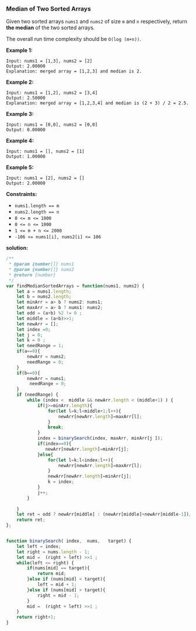 ### Median of Two Sorted Arrays

Given two sorted arrays `nums1` and `nums2` of size `m` and `n` respectively, return **the median** of the two sorted arrays.

The overall run time complexity should be `O(log (m+n))`.

 

**Example 1:**

```
Input: nums1 = [1,3], nums2 = [2]
Output: 2.00000
Explanation: merged array = [1,2,3] and median is 2.
```

**Example 2:**

```
Input: nums1 = [1,2], nums2 = [3,4]
Output: 2.50000
Explanation: merged array = [1,2,3,4] and median is (2 + 3) / 2 = 2.5.
```

**Example 3:**

```
Input: nums1 = [0,0], nums2 = [0,0]
Output: 0.00000
```

**Example 4:**

```
Input: nums1 = [], nums2 = [1]
Output: 1.00000
```

**Example 5:**

```
Input: nums1 = [2], nums2 = []
Output: 2.00000
```

 

**Constraints:**

- `nums1.length == m`
- `nums2.length == n`
- `0 <= m <= 1000`
- `0 <= n <= 1000`
- `1 <= m + n <= 2000`
- `-106 <= nums1[i], nums2[i] <= 106`

**solution:**

```javascript
/**
 * @param {number[]} nums1
 * @param {number[]} nums2
 * @return {number}
 */
var findMedianSortedArrays = function(nums1, nums2) {
    let a = nums1.length;
    let b = nums2.length;
    let minArr = a> b ? nums2: nums1;
    let maxArr = a> b ? nums1: nums2;
    let odd = (a+b) %2 != 0 ;
    let middle = (a+b)>>1;
    let newArr = [];
    let index =0;
    let j = 0;
    let k = 0 ;
    let needRange = 1;
    if(a==0){
		newArr = nums2;
        needRange = 0;
	}
	if(b==0){
		newArr = nums1;
         needRange = 0;
	}
    if (needRange) {
        while (index <  middle && newArr.length < (middle+1) ) {
            if(j>=minArr.length){
                for(let l=k;l<middle+1;l++){
                    newArr[newArr.length]=maxArr[l];
                }
                break;
            }
            index = binarySearch(index, maxArr, minArr[j ]);
            if(index==0){
               newArr[newArr.length]=minArr[j];
            }else{
                for(let l=k;l<index;l++){
                    newArr[newArr.length]=maxArr[l];
                }
                newArr[newArr.length]=minArr[j];
                k = index;
            }
            j++;
        }
        
    }
    let ret = odd ? newArr[middle] : (newArr[middle]+newArr[middle-1])/2;
    return ret;
};


function binarySearch( index,  nums,   target) {
    let left = index; 
    let right = nums.length - 1; 
	let mid =  (right + left) >>1 ;
    while(left <= right) { 
        if(nums[mid] == target){
            return mid; 
        }else if (nums[mid] < target){
            left = mid + 1;  
        }else if (nums[mid] > target){
            right = mid - 1; 
        }
		mid =  (right + left) >>1 ;
    }
    return right+1;
}
```

